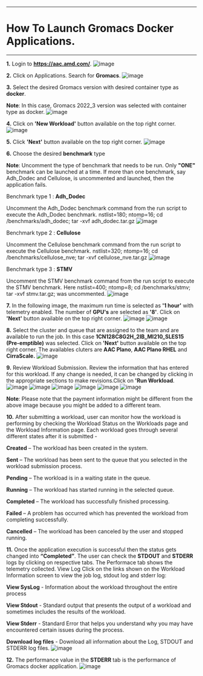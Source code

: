 ***

  # How To Launch Gromacs Docker Applications.

***
**1.** Login to **https://aac.amd.com/**.
   ![image](https://github.com/amddcgpuce/AMDAcceleratorCloudGuides/assets/137475062/d62dc96e-e37a-42b3-9b0e-72445014a621)

**2.** Click on Applications. Search for **Gromacs**.
   ![image](https://github.com/amddcgpuce/AMDAcceleratorCloudGuides/assets/137475004/49596b39-38af-4463-91c4-19baacebe5c4)

**3.** Select the desired Gromacs version with desired container type as **docker**.

   **Note**: In this case, Gromacs 2022_3 version was selected with container type as docker.
   ![image](https://github.com/amddcgpuce/AMDAcceleratorCloudGuides/assets/137475004/38eb9c67-348c-4e8a-9b44-ae769d01d52c)

**4.** Click on **'New Workload'** button available on the top right corner.
   ![image](https://github.com/amddcgpuce/AMDAcceleratorCloudGuides/assets/137475004/849b86b9-f774-4da9-a13e-850d56cb1a66)

**5.** Click **'Next'** button available on the top right corner.
  ![image](https://github.com/amddcgpuce/AMDAcceleratorCloudGuides/assets/137475004/b6df3888-dd95-4fac-a481-850c0c224fe4)

**6.** Choose the desired **benchmark** type

   **Note**: Uncomment the type of benchmark that needs to be run. Only **"ONE"** benchmark can be launched at a time. If 
   more than one benchmark, say Adh_Dodec and Cellulose, is uncommented and launched, then the application fails.

   Benchmark type 1 : **Adh_Dodec**

   Uncomment the Adh_Dodec benchmark command from the run script to execute the Adh_Dodec benchmark.
   nstlist=180; ntomp=16; cd /benchmarks/adh_dodec; tar -xvf adh_dodec.tar.gz
   ![image](https://github.com/amddcgpuce/AMDAcceleratorCloudGuides/assets/137475004/d7d5b24b-528a-4f19-85a1-513dfba6da33)

   Benchmark type 2 : **Cellulose**
   
   Uncomment the Cellulose benchmark command from the run script to execute the Cellulose benchmark.
   nstlist=320; ntomp=16; cd /benchmarks/cellulose_nve; tar -xvf cellulose_nve.tar.gz
   ![image](https://github.com/amddcgpuce/AMDAcceleratorCloudGuides/assets/137475004/0cce3cf4-3ac3-4b3e-a824-e16cda772fc1)

   
   Benchmark type 3 : **STMV**

   Uncomment the STMV benchmark command from the run script to execute the STMV benchmark.
   Here nstlist=400; ntomp=8; cd /benchmarks/stmv; tar -xvf stmv.tar.gz; was uncommented.
   ![image](https://github.com/amddcgpuce/AMDAcceleratorCloudGuides/assets/137475004/ce295445-de0b-49fd-a229-47f405e19262)


**7.** In the following image,  the maximum run time is selected as **'1 hour'** with telemetry enabled. The number of **GPU's** are selected as **'8'**.
Click on **'Next'** button available on the top right corner.
   ![image](https://github.com/amddcgpuce/AMDAcceleratorCloudGuides/assets/137475004/287248f5-0fb3-42d1-a1e0-9c97c3e660ed)
   ![image](https://github.com/amddcgpuce/AMDAcceleratorCloudGuides/assets/137475004/d35a9410-4113-454c-bd6c-3d0359a0b361)

**8.** Select the cluster and queue that are assigned to the team and are available to run the job.
   In this case **1CN128C8G2H_2IB_MI210_SLES15 (Pre-emptible)** was selected. Click on **'Next'** button available on the 
   top right corner.
   The availables cluters are **AAC Plano**, **AAC Plano RHEL** and **CirraScale.**
   ![image](https://github.com/amddcgpuce/AMDAcceleratorCloudGuides/assets/137475004/83320bca-3143-4653-8f5e-8a4e88a8ebde)

**9.** Review Workload Submission. Review the information that has entered for this workload. If any change is needed, it can 
   be changed by clicking in the appropriate sections to make revisions.Click on **'Run Workload**.
   ![image](https://github.com/amddcgpuce/AMDAcceleratorCloudGuides/assets/137475004/a3a479db-87ac-42a0-a6d1-1488eba9965c)
   ![image](https://github.com/amddcgpuce/AMDAcceleratorCloudGuides/assets/137475004/63dd2d83-e460-4fdc-b0e1-fafc020d9a30)
   ![image](https://github.com/amddcgpuce/AMDAcceleratorCloudGuides/assets/137475004/5c672b93-080b-4f00-b4ad-7663b7672967)
   ![image](https://github.com/amddcgpuce/AMDAcceleratorCloudGuides/assets/137475004/f34d03a4-a152-4580-b577-67bb2c87097b)
   ![image](https://github.com/amddcgpuce/AMDAcceleratorCloudGuides/assets/137475004/ad967d89-b71f-4e43-9c5a-4dee6bab19cf)
   ![image](https://github.com/amddcgpuce/AMDAcceleratorCloudGuides/assets/137475004/14d0e9dd-c2e0-4b31-b635-c93eccd343cd)

  **Note**: Please note that the payment information might be different from the above image because you might be added 
   to a different team.

**10.** After submitting a workload, user can monitor how the workload is performing by checking the Workload Status 
    on the Workloads page and the Workload Information page.
   Each workload goes through several different states after it is submitted -

  **Created** – The workload has been created in the system.

  **Sent** – The workload has been sent to the queue that you selected in the workload submission process.

  **Pending** – The workload is in a waiting state in the queue.

  **Running** – The workload has started running in the selected queue.

  **Completed** – The workload has successfully finished processing.

  **Failed** – A problem has occurred which has prevented the workload from completing successfully.

  **Cancelled** – The workload has been canceled by the user and stopped running.

**11.**  Once the application execution is successful then the status gets changed into **“Completed”**. The user can check the 
     **STDOUT** and **STDERR** logs by clicking on respective tabs. The Performace tab shows the telemetry collected.
  View Log Click on the links shown on the Workload Information screen to view the job log, stdout log and stderr log:

  **View SysLog** - Information about the workload throughout the entire process

  **View Stdout** - Standard output that presents the output of a workload and sometimes includes the results of the 
     workload.

  **View Stderr** - Standard Error that helps you understand why you may have encountered certain issues during the 
     process.

  **Download log files** - Download all information about the Log, STDOUT and STDERR log files.
    ![image](https://github.com/amddcgpuce/AMDAcceleratorCloudGuides/assets/137475004/f35223f7-2789-4de0-a64a-728d3527037b)


**12.**  The performance value in the **STDERR** tab is the performance of Gromacs docker application.
     ![image](https://github.com/amddcgpuce/AMDAcceleratorCloudGuides/assets/137475004/8705664b-491c-475c-be86-5e5ea96662e5)

